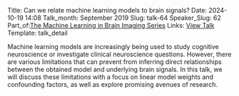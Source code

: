 Title: Can we relate machine learning models to brain signals?
Date: 2024-10-19 14:08
Talk_month: September 2019
Slug: talk-64
Speaker_Slug: 62
Part_of:[The Machine Learning in Brain Imaging Series](/mltalks)
Links: [View Talk](https://www.youtube.com/watch?v=DNPagwXlah8&ab_channel=NIMHCenterforMultimodalNeuroimaging)
Template: talk_detail


Machine learning models are increasingly being used to study cognitive neuroscience or investigate clinical neuroscience questions. However, there are various limitations that can prevent from inferring direct relationships between the obtained model and underlying brain signals. In this talk, we will discuss these limitations with a focus on linear model weights and confounding factors, as well as explore promising avenues of research.